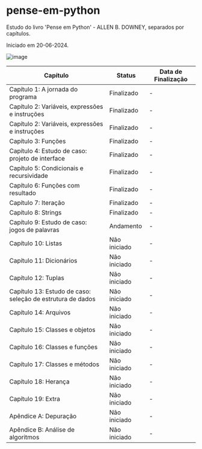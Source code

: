 # pense-em-python
Estudo do livro 'Pense em Python' - ALLEN B. DOWNEY, separados por capítulos. 

Iniciado em 20-06-2024.


![image](https://github.com/user-attachments/assets/cf41b729-1e52-4aa8-924c-ac2d5b673412)


|                    Capítulo                                |    Status    | Data de Finalização |
|------------------------------------------------------------|--------------|---------------------|
| Capítulo 1: A jornada do programa                          | Finalizado   |          -          |
| Capítulo 2: Variáveis, expressões e instruções             | Finalizado   |          -          |
| Capítulo 2: Variáveis, expressões e instruções             | Finalizado   |          -          |
| Capítulo 3: Funções                                        | Finalizado   |          -          |
| Capítulo 4: Estudo de caso: projeto de interface           | Finalizado   |          -          |
| Capítulo 5: Condicionais e recursividade                   | Finalizado   |          -          |
| Capítulo 6: Funções com resultado                          | Finalizado   |          -          |
| Capítulo 7: Iteração                                       | Finalizado   |          -          |
| Capítulo 8: Strings                                        | Finalizado   |          -          |
| Capítulo 9: Estudo de caso: jogos de palavras              | Andamento    |          -          |
| Capítulo 10: Listas                                        | Não iniciado |          -          |
| Capítulo 11: Dicionários                                   | Não iniciado |          -          |
| Capítulo 12: Tuplas                                        | Não iniciado |          -          |
| Capítulo 13: Estudo de caso: seleção de estrutura de dados | Não iniciado |          -          |
| Capítulo 14: Arquivos                                      | Não iniciado |          -          |
| Capítulo 15: Classes e objetos                             | Não iniciado |          -          |
| Capítulo 16: Classes e funções                             | Não iniciado |          -          |
| Capítulo 17: Classes e métodos                             | Não iniciado |          -          |
| Capítulo 18: Herança                                       | Não iniciado |          -          |
| Capítulo 19: Extra                                         | Não iniciado |          -          |
| Apêndice A: Depuração                                      | Não iniciado |          -          |
| Apêndice B: Análise de algoritmos                          | Não iniciado |          -          |

